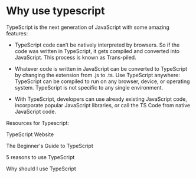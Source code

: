 # Why use typescript

 
TypeScript  is the next generation of JavaScript with some amazing features:

- TypeScript code can’t be natively interpreted by browsers. So if the code was written in TypeScript, it gets compiled and converted into JavaScript. This process is known as Trans-piled.

- Whatever code is written in JavaScript can be converted to TypeScript by changing the extension from .js to .ts.
Use TypeScript anywhere: TypeScript can be compiled to run on any browser, device, or operating system. TypeScript is not specific to any single environment.

- With TypeScript, developers can use already existing JavaScript code, incorporate popular JavaScript libraries, or call the TS Code from native JavaScript code.


<ResourceGroupTitle>Resources for Typescript:</ResourceGroupTitle>


<BadgeLink colorScheme='blue' badgeText='Official Website' href='https://reactjs.org/'>TypeScript Website</BadgeLink>

<BadgeLink badgeText='Course' colorScheme='green' href='https://www.section.io/engineering-education/a-friendly-beginner-guide-to-typescript/'>The Beginner's Guide to TypeScript</BadgeLink>

<BadgeLink badgeText='Watch' href='https://www.youtube.com/watch?v=BDCjP9VLoPo&ab_channel=LogRocket'>5 reasons to use TypeScript</BadgeLink>

<BadgeLink colorScheme='yellow' badgeText='Read' href='https://stackoverflow.com/questions/12694530/what-is-typescript-and-why-would-i-use-it-in-place-of-javascript'>Why should I use TypeScript</BadgeLink>

 